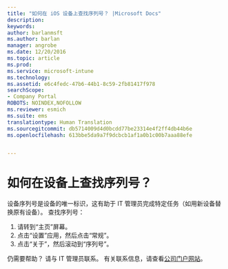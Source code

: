 ```yaml
---
title: "如何在 iOS 设备上查找序列号？ |Microsoft Docs"
description: 
keywords: 
author: barlanmsft
ms.author: barlan
manager: angrobe
ms.date: 12/20/2016
ms.topic: article
ms.prod: 
ms.service: microsoft-intune
ms.technology: 
ms.assetid: e6c4fedc-47b6-44b1-8c59-2fb81417f978
searchScope:
- Company Portal
ROBOTS: NOINDEX,NOFOLLOW
ms.reviewer: esmich
ms.suite: ems
translationtype: Human Translation
ms.sourcegitcommit: db5714009d4d0bcdd77be23314e4f2ff4db44b6e
ms.openlocfilehash: 613bbe5da9a7f9dcbcb1af1a0b1c00b7aaa88efe


---
```


# <a name="how-do-i-find-the-serial-number-on-my-device"></a>如何在设备上查找序列号？

设备序列号是设备的唯一标识，这有助于 IT 管理员完成特定任务（如用新设备替换原有设备）。 查找序列号：

1. 请转到“主页”屏幕。
2. 点击“设置”应用，然后点击“常规”。
3. 点击“关于”，然后滚动到“序列号”。

仍需要帮助？ 请与 IT 管理员联系。 有关联系信息，请查看[公司门户网站](http://portal.manage.microsoft.com)。



<!--HONumber=Dec16_HO3-->



